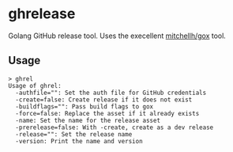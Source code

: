 # ghrelease

Golang GitHub release tool. Uses the execellent
[mitchellh/gox](https://github.com/mitchellh/gox) tool.

## Usage

```
> ghrel
Usage of ghrel:
  -authfile="": Set the auth file for GitHub credentials
  -create=false: Create release if it does not exist
  -buildflags="": Pass build flags to gox
  -force=false: Replace the asset if it already exists
  -name: Set the name for the release asset
  -prerelease=false: With -create, create as a dev release
  -release="": Set the release name
  -version: Print the name and version
```
